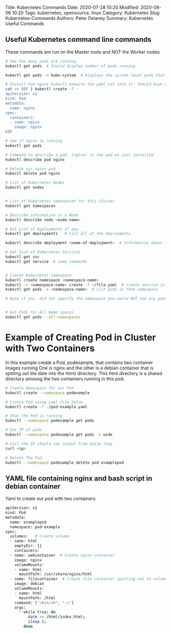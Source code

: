 Title: Kubernetes Commands
Date: 2020-07-28 10:20
Modified: 2020-08-06 10:20
Tags: kubernetes, opensource, linux
Category: Kubernetes
Slug: Kubernetes-Commands
Authors: Peter Delaney 
Summary: Kubernetes Useful Commands


## Useful Kubernetes command line commands
These commands are run on the Master node and NOT the Worker nodes
```bash
# See how many pods are running
kubectl get pods  # Should display number of pods running

kubectl get pods -n kube-system  # Displays the system level pods that are running in your cluster

# Install Pod nginx kubectl exeucte the yaml cat into it  Should have an nginx pod running
cat << EOF | kubectl create -f -
apiVersion: v1
kind: Pod
metadata:
  name: nginx
spec:
  containers:
  - name: nginx
    image: nginx
EOF

# See if nginx is running
kubectl get pods

# Command to describe a pod  (nginx) is the pod we just installed
kubectl describe pod nginx

# Delete our nginx pod
kubectl delete pod nginx

# List of Kubernetes Nodes
kubectl get nodes


# List of Kubernetes namespaces for this cluster
kubectl get namespaces

# Describe information in a Node
kubectl describe node <node-name>

# Get List of Deployments if any
kubectl get deployments   # List all of the deployments

kubectl describe deployment <name-of-deployment>  # Information about the deployment

# Get list of Kubernetes Services
kubectl get svc
kubectl get service  # same commands


# Create Kubernetes namespace
kubectl create namespace <namespace-name>
kubectl -n <namespace-name> create -f ~/file.yaml  # create service in our namespace
kubectl get pods -n <namespace-name>  # List pods in that namespace

# Note if you  did not specify the namespace you would NOT see any pods


# Get Pods for All Name spaces
kubectl get pods --all-namespaces

```

# Example of Creating Pod in Cluster with Two Containers

In this example create a Pod, podexample, that contains two container images running
One is nginx and the other is a debian container that is spitting out the date into
the html/ directory.  This html directory is a shared directory amoung the two containers
running in this pod.

```bash
# Create Namespace for our Pod
kubectl create --namespace podexample

# Create Pod using yaml file below
kubectl create -f ./pod-example.yaml

# Show the Pod is running
kubectl --namespace podexample get pods

# Get IP of pods
kubectl --namespace podexample get pods -o wide

# Curl the IP should see output from while-loop
curl <ip>

# Delete The Pod
kubectl --namespace podexample delete pod examplepod

```

## YAML file containing nginx and bash script in debian container
Yaml to create our pod with two containers

```bash
apiVersion: v1
kind: Pod
metadata:
  name: examplepod
  namespace: pod-example
spec:
  volumes:   # Create volume 
  - name: html
    emptyDir: {}
    containers:
  - name: webcontainer  # Create nginx container
    image: nginx
    volumeMounts:
    - name: html
      mountPath: /usr/share/nginx/html
  - name: filecontainer  # Create file container spitting out to volumeMounts
    image: debian
    volumeMounts:
    - name: html
      mountPath: /html
    command: ["/bin/sh", "-c"]
    args:
      - while true; do
          date >> /html/index.html;
          sleep 1;
        done
		      
```